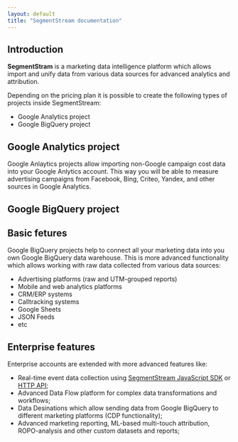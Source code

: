 ```yaml
---
layout: default
title: "SegmentStream documentation"
---
```


## Introduction

**SegmentStram** is a marketing data intelligence platform which allows import and unify data from various data sources for advanced analytics and attribution.

Depending on the pricing plan it is possible to create the following types of projects inside SegmentStream:

* Google Analytics project
* Google BigQuery project

## Google Analytics project

Google Anlaytics projects allow importing non-Google campaign cost data into your Google Anlytics account. This way you will be able to measure advertising campaigns from Facebook, Bing, Criteo, Yandex, and other sources in Google Analytics.

## Google BigQuery project

## Basic fetures

Google BigQuery projects help to connect all your marketing data into you own Google BigQuery data warehouse. This is more advanced functionality which allows working with raw data collected from various data sources:

* Advertising platforms (raw and UTM-grouped reports)
* Mobile and web analytics platforms
* CRM/ERP systems
* Calltracking systems
* Google Sheets
* JSON Feeds
* etc

## Enterprise features

Enterprise accounts are extended with more advanced features like:

* Real-time event data collection using [SegmentStream JavaScript SDK](javascript-sdk/quickstart) or [HTTP API](http-api/overview);
* Advanced Data Flow platform for complex data transformations and workflows;
* Data Desinations which allow sending data from Google BigQuery to different marketing platforms (CDP functionality);
* Advanced marketing reporting, ML-based multi-touch attribution, ROPO-analysis and other custom datasets and reports;
